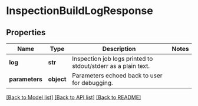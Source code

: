 # InspectionBuildLogResponse

## Properties
Name | Type | Description | Notes
------------ | ------------- | ------------- | -------------
**log** | **str** | Inspection job logs printed to stdout/stderr as a plain text. | 
**parameters** | **object** | Parameters echoed back to user for debugging. | 

[[Back to Model list]](../README.md#documentation-for-models) [[Back to API list]](../README.md#documentation-for-api-endpoints) [[Back to README]](../README.md)

